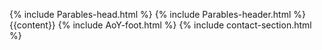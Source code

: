 {% include Parables-head.html %}
{% include Parables-header.html %}
{{content}}
{% include AoY-foot.html %}
{% include contact-section.html %}
<script type="text/javascript" src="../script/victorScripts/recentposts.js"></script>